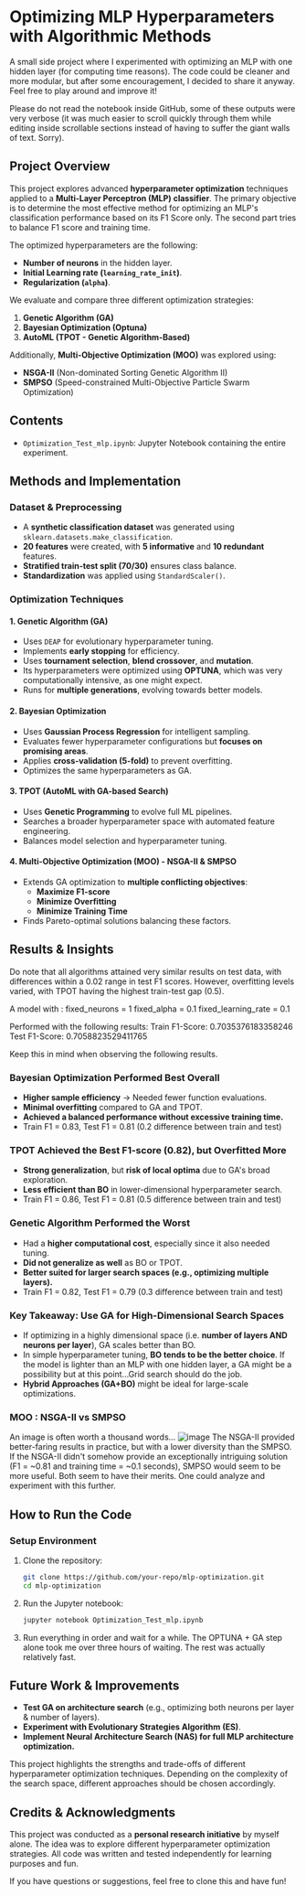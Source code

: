 # Optimizing MLP Hyperparameters with Algorithmic Methods
A small side project where I experimented with optimizing an MLP with one hidden layer (for computing time reasons). The code could be cleaner and more modular, but after some encouragement, I decided to share it anyway. Feel free to play around and improve it!

Please do not read the notebook inside GitHub, some of these outputs were very verbose (it was much easier to scroll quickly through them while editing inside scrollable sections instead of having to suffer the giant walls of text. Sorry).


## Project Overview
This project explores advanced **hyperparameter optimization** techniques applied to a **Multi-Layer Perceptron (MLP) classifier**. The primary objective is to determine the most effective method for optimizing an MLP's classification performance based on its F1 Score only. The second part tries to balance F1 score and training time.

The optimized hyperparameters are the following:
- **Number of neurons** in the hidden layer.
- **Initial Learning rate (`learning_rate_init`)**.
- **Regularization (`alpha`)**.

  
We evaluate and compare three different optimization strategies:

1. **Genetic Algorithm (GA)**
2. **Bayesian Optimization (Optuna)**
3. **AutoML (TPOT - Genetic Algorithm-Based)**

Additionally, **Multi-Objective Optimization (MOO)** was explored using:
- **NSGA-II** (Non-dominated Sorting Genetic Algorithm II)
- **SMPSO** (Speed-constrained Multi-Objective Particle Swarm Optimization)

## Contents
- `Optimization_Test_mlp.ipynb`: Jupyter Notebook containing the entire experiment.



## Methods and Implementation
### Dataset & Preprocessing
- A **synthetic classification dataset** was generated using `sklearn.datasets.make_classification`.
- **20 features** were created, with **5 informative** and **10 redundant** features.
- **Stratified train-test split (70/30)** ensures class balance.
- **Standardization** was applied using `StandardScaler()`.

### Optimization Techniques
#### 1. Genetic Algorithm (GA)
- Uses `DEAP` for evolutionary hyperparameter tuning.
- Implements **early stopping** for efficiency.
- Uses **tournament selection**, **blend crossover**, and **mutation**.
- Its hyperparameters were optimized using **OPTUNA**, which was very computationally intensive, as one might expect.
- Runs for **multiple generations**, evolving towards better models.

#### 2. Bayesian Optimization
- Uses **Gaussian Process Regression** for intelligent sampling.
- Evaluates fewer hyperparameter configurations but **focuses on promising areas**.
- Applies **cross-validation (5-fold)** to prevent overfitting.
- Optimizes the same hyperparameters as GA.

#### 3. TPOT (AutoML with GA-based Search)
- Uses **Genetic Programming** to evolve full ML pipelines.
- Searches a broader hyperparameter space with automated feature engineering.
- Balances model selection and hyperparameter tuning.

#### 4. Multi-Objective Optimization (MOO) - NSGA-II & SMPSO
- Extends GA optimization to **multiple conflicting objectives**:
  - **Maximize F1-score**
  - **Minimize Overfitting**
  - **Minimize Training Time**
- Finds Pareto-optimal solutions balancing these factors.



## Results & Insights
Do note that all algorithms attained very similar results on test data, with differences within a 0.02 range in test F1 scores. However, overfitting levels varied, with TPOT having the highest train-test gap (0.5).

A model with :
fixed_neurons = 1
fixed_alpha = 0.1
fixed_learning_rate = 0.1

Performed with the following results:
Train F1-Score: 0.7035376183358246
Test F1-Score: 0.7058823529411765

Keep this in mind when observing the following results.

### Bayesian Optimization Performed Best Overall
- **Higher sample efficiency** → Needed fewer function evaluations.
- **Minimal overfitting** compared to GA and TPOT.
- **Achieved a balanced performance without excessive training time.**
- Train F1 = 0.83, Test F1 = 0.81 (0.2 difference between train and test)

### TPOT Achieved the Best F1-score (0.82), but Overfitted More
- **Strong generalization**, but **risk of local optima** due to GA's broad exploration.
- **Less efficient than BO** in lower-dimensional hyperparameter search.
- Train F1 = 0.86, Test F1 = 0.81 (0.5 difference between train and test)

### Genetic Algorithm Performed the Worst
- Had a **higher computational cost**, especially since it also needed tuning.
- **Did not generalize as well** as BO or TPOT.
- **Better suited for larger search spaces (e.g., optimizing multiple layers).**
- Train F1 = 0.82, Test F1 = 0.79 (0.3 difference between train and test)

### Key Takeaway: Use GA for High-Dimensional Search Spaces
- If optimizing in a highly dimensional space (i.e. **number of layers AND neurons per layer**), GA scales better than BO.
- In simple hyperparameter tuning, **BO tends to be the better choice**. If the model is lighter than an MLP with one hidden layer, a GA might be a possibility but at this point...Grid search should do the job.
- **Hybrid Approaches (GA+BO)** might be ideal for large-scale optimizations.


### MOO : NSGA-II vs SMPSO
An image is often worth a thousand words...
![image](https://github.com/user-attachments/assets/f61a793c-7a53-4bb2-8f47-fe39c8482c8e)
The NSGA-II provided better-faring results in practice, but with a lower diversity than the SMPSO. If the NSGA-II didn't somehow provide an exceptionally intriguing solution (F1 = ~0.81 and training time = ~0.1 seconds), SMPSO would seem to be more useful. Both seem to have their merits. One could analyze and experiment with this further.

## How to Run the Code
### Setup Environment
1. Clone the repository:
   ```bash
   git clone https://github.com/your-repo/mlp-optimization.git
   cd mlp-optimization
   ```
2. Run the Jupyter notebook:
   ```bash
   jupyter notebook Optimization_Test_mlp.ipynb
   ```
   
3. Run everything in order and wait for a while. The OPTUNA + GA step alone took me over three hours of waiting. The rest was actually relatively fast.

 

## Future Work & Improvements
- **Test GA on architecture search** (e.g., optimizing both neurons per layer & number of layers).
- **Experiment with Evolutionary Strategies Algorithm (ES)**.
- **Implement Neural Architecture Search (NAS) for full MLP architecture optimization.**

This project highlights the strengths and trade-offs of different hyperparameter optimization techniques. Depending on the complexity of the search space, different approaches should be chosen accordingly.

 

## Credits & Acknowledgments
This project was conducted as a **personal research initiative** by myself alone. The idea was to explore different hyperparameter optimization strategies. All code was written and tested independently for learning purposes and fun.

If you have questions or suggestions, feel free to clone this and have fun!


